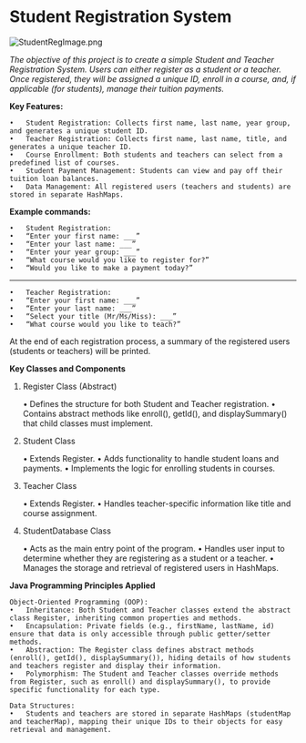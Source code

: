 # **Student Registration System**

![StudentRegImage.png](../StudentRegImage.png)

_The objective of this project is to create a simple Student and Teacher Registration System. Users can either register as a student or a teacher. Once registered, they will be assigned a unique ID, enroll in a course, and, if applicable (for students), manage their tuition payments._

**Key Features:**

	•	Student Registration: Collects first name, last name, year group, and generates a unique student ID.
	•	Teacher Registration: Collects first name, last name, title, and generates a unique teacher ID.
	•	Course Enrollment: Both students and teachers can select from a predefined list of courses.
	•	Student Payment Management: Students can view and pay off their tuition loan balances.
	•	Data Management: All registered users (teachers and students) are stored in separate HashMaps.

****Example commands:****

	•	Student Registration:
	•	“Enter your first name: ___”
	•	“Enter your last name: ___”
	•	“Enter your year group: ___”
	•	“What course would you like to register for?”
	•	“Would you like to make a payment today?”
-----------------
	•	Teacher Registration:
	•	“Enter your first name: ___”
	•	“Enter your last name: ___”
	•	“Select your title (Mr/Ms/Miss): ___”
	•	“What course would you like to teach?”

At the end of each registration process, a summary of the registered users (students or teachers) will be printed.

**Key Classes and Components**

1. Register Class (Abstract)

   •	Defines the structure for both Student and Teacher registration.
   •	Contains abstract methods like enroll(), getId(), and displaySummary() that child classes must implement.

2. Student Class

   •	Extends Register.
   •	Adds functionality to handle student loans and payments.
   •	Implements the logic for enrolling students in courses.

3. Teacher Class

   •	Extends Register.
   •	Handles teacher-specific information like title and course assignment.

4. StudentDatabase Class

   •	Acts as the main entry point of the program.
   •	Handles user input to determine whether they are registering as a student or a teacher.
   •	Manages the storage and retrieval of registered users in HashMaps.

**Java Programming Principles Applied**

	Object-Oriented Programming (OOP):
	•	Inheritance: Both Student and Teacher classes extend the abstract class Register, inheriting common properties and methods.
	•	Encapsulation: Private fields (e.g., firstName, lastName, id) ensure that data is only accessible through public getter/setter methods.
	•	Abstraction: The Register class defines abstract methods (enroll(), getId(), displaySummary()), hiding details of how students and teachers register and display their information.
	•	Polymorphism: The Student and Teacher classes override methods from Register, such as enroll() and displaySummary(), to provide specific functionality for each type.

    Data Structures:
	•	Students and teachers are stored in separate HashMaps (studentMap and teacherMap), mapping their unique IDs to their objects for easy retrieval and management.
